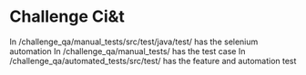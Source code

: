 # Challenge Ci&t

In /challenge_qa/manual_tests/src/test/java/test/ has the selenium automation
In /challenge_qa/manual_tests/ has the test case
In /challenge_qa/automated_tests/src/test/ has the feature and automation test
